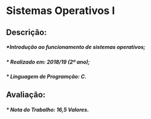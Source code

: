 # Sistemas Operativos I

## Descrição:
##### *Introdução ao funcionamento de sistemas operativos;
##### * Realizado em: 2018/19 (2º ano);
##### * Linguagem de Programção: C.

## Avaliação:
##### * Nota do Trabalho: 16,5 Valores.
